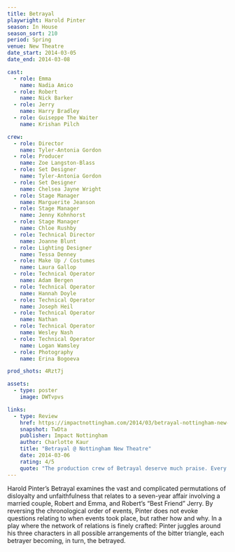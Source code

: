 ```yaml
---
title: Betrayal
playwright: Harold Pinter
season: In House
season_sort: 210
period: Spring
venue: New Theatre
date_start: 2014-03-05
date_end: 2014-03-08

cast:
  - role: Emma
    name: Nadia Amico
  - role: Robert
    name: Nick Barker
  - role: Jerry
    name: Harry Bradley
  - role: Guiseppe The Waiter
    name: Krishan Pilch

crew:
  - role: Director
    name: Tyler-Antonia Gordon
  - role: Producer
    name: Zoe Langston-Blass
  - role: Set Designer
    name: Tyler-Antonia Gordon
  - role: Set Designer
    name: Chelsea Jayne Wright
  - role: Stage Manager
    name: Marguerite Jeanson
  - role: Stage Manager
    name: Jenny Kohnhorst
  - role: Stage Manager
    name: Chloe Rushby
  - role: Technical Director
    name: Joanne Blunt
  - role: Lighting Designer
    name: Tessa Denney
  - role: Make Up / Costumes
    name: Laura Gallop
  - role: Technical Operator
    name: Adam Bergen
  - role: Technical Operator
    name: Hannah Doyle
  - role: Technical Operator
    name: Joseph Heil
  - role: Technical Operator
    name: Nathan
  - role: Technical Operator
    name: Wesley Nash
  - role: Technical Operator
    name: Logan Wamsley
  - role: Photography
    name: Erina Bogoeva

prod_shots: 4Rzt7j

assets:
  - type: poster
    image: DWTvpvs

links:
  - type: Review
    href: https://impactnottingham.com/2014/03/betrayal-nottingham-new-theatre/
    snapshot: TwDta
    publisher: Impact Nottingham 
    author: Charlotte Kaur
    title: "Betrayal @ Nottingham New Theatre"
    date: 2014-03-06
    rating: 4/5
    quote: "The production crew of Betrayal deserve much praise. Every detail of the fairly minimal set served a purpose and the costume changes appropriately reflected minor changes within the characters. The set was inventively used to transport us to multiple locations, convincingly."
---
```


Harold Pinter’s Betrayal examines the vast and complicated permutations of disloyalty and unfaithfulness that relates to a seven-year affair involving a married couple, Robert and Emma, and Robert’s “Best Friend” Jerry. By reversing the chronological order of events, Pinter does not evoke questions relating to when events took place, but rather how and why. In a play where the network of relations is finely crafted: Pinter juggles around his three characters in all possible arrangements of the bitter triangle, each betrayer becoming, in turn, the betrayed.
